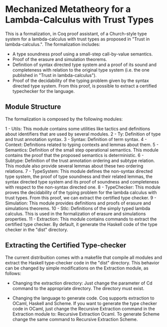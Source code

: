 Mechanized Metatheory for a Lambda-Calculus with Trust Types
=============================================================


This is a formalization, in Coq proof assistant, of a Church-style type system for a lambda-calculus with
trust types as proposed in "Trust in lambda-calculus.". The formalization includes:
   - A type soundness proof using a small-step call-by-value semantics.
   - Proof of the erasure and simulation theorems.
   - Definition of syntax directed type system and a proof of its sound and completeness with
     relation to the original type system (i.e. the one published in "Trust in lambda-calculus").
   - Proof of the decidability of the typing problem given by the syntax directed type system.
     From this proof, is possible to extract a certified typechecker for the language.

Module Structure
----------------

The formalization is composed by the following modules:

1 - Utils: This module contains some utilities like tactics and definitions about identifiers
           that are used by several modules.
2 - Ty: Definition of type and trust annotation syntax.
3 - Syntax: Definition of term syntax.
4 - Context: Definitions related to typing contexts and lemmas about them.
5 - Semantics: Definition of the small step operational semantics. This module
               contains the proof that the proposed semantics is deterministic.
6 - Subtype: Definition of the trust annotation ordering and subtype relation.
             This module also provide several lemmas about these two ordering relations.
7 - TypeSystem: This module defines the non-syntax directed type system, the proof of
                type soundness and their related lemmas, the syntax directed type system
	        and its proof of soundness and completeness with respect to the 
	        non-syntax directed one.
8 - TypeChecker: This module proves the decidability of the typing problem for
                 the lambda calculus with trust types. From this proof, we can
		 extract the certified type checker.
9 - Simulation: This module provides definitions and proofs of erasure and
                simulations theorems.
10 - Stlc: Definitions of the simply typed lambda calculus. This is used
           in the formalization of erasure and simulations properties.
11 - Extraction: This module contains commands to extract the certified type checker.
                 By default, it generate the Haskell code of the type checker in
		 the "dist" directory.

Extracting the Certified Type-checker
-------------------------------------

The current distribuition comes with a makefile that compile all modules and extract the
Haskell type-checker code in the "dist" directory. This behavior can be changed by
simple modifications on the Extraction module, as follows:

* Changing the extraction directory: Just change the parameter of Cd command to the appropriate 
directory. The directory must exist.

* Changing the language to generate code. Coq supports extraction to OCaml, Haskell and Scheme.
  If you want to generate the type checker code in OCaml, just change the Recursive Extraction command 
  in the Extraction module to: Recursive Extraction Ocaml. To generate Scheme change the same command
  to Recursive Extraction Scheme.